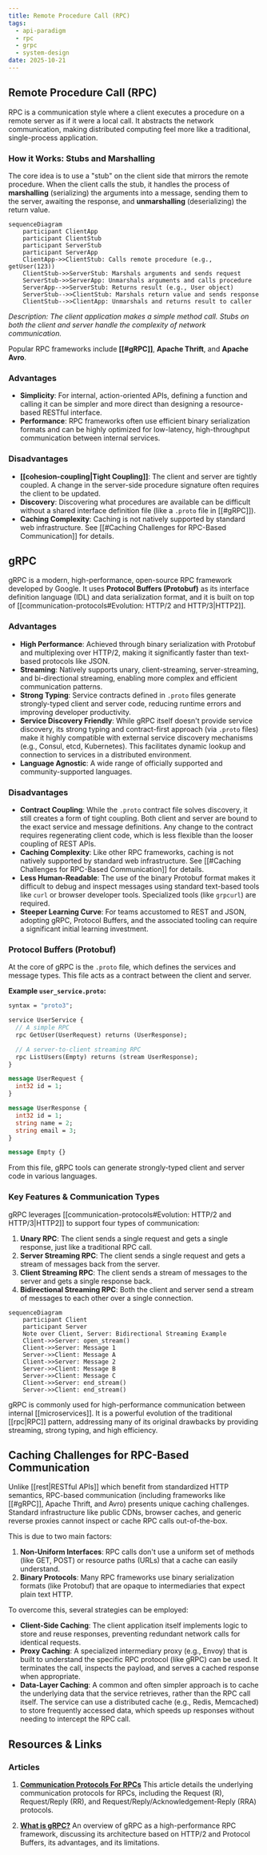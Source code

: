```yaml
---
title: Remote Procedure Call (RPC)
tags:
  - api-paradigm
  - rpc
  - grpc
  - system-design
date: 2025-10-21
---
```


## Remote Procedure Call (RPC)

RPC is a communication style where a client executes a procedure on a remote server as if it were a local call. It abstracts the network communication, making distributed computing feel more like a traditional, single-process application.

### How it Works: Stubs and Marshalling

The core idea is to use a "stub" on the client side that mirrors the remote procedure. When the client calls the stub, it handles the process of **marshalling** (serializing) the arguments into a message, sending them to the server, awaiting the response, and **unmarshalling** (deserializing) the return value.

```mermaid
sequenceDiagram
    participant ClientApp
    participant ClientStub
    participant ServerStub
    participant ServerApp
    ClientApp->>ClientStub: Calls remote procedure (e.g., getUser(123))
    ClientStub->>ServerStub: Marshals arguments and sends request
    ServerStub->>ServerApp: Unmarshals arguments and calls procedure
    ServerApp-->>ServerStub: Returns result (e.g., User object)
    ServerStub-->>ClientStub: Marshals return value and sends response
    ClientStub-->>ClientApp: Unmarshals and returns result to caller
```
*Description: The client application makes a simple method call. Stubs on both the client and server handle the complexity of network communication.*

Popular RPC frameworks include **[[#gRPC]]**, **Apache Thrift**, and **Apache Avro**.

### Advantages
- **Simplicity**: For internal, action-oriented APIs, defining a function and calling it can be simpler and more direct than designing a resource-based RESTful interface.
- **Performance**: RPC frameworks often use efficient binary serialization formats and can be highly optimized for low-latency, high-throughput communication between internal services.

### Disadvantages

- **[[cohesion-coupling|Tight Coupling]]**: The client and server are tightly coupled. A change in the server-side procedure signature often requires the client to be updated.
- **Discovery**: Discovering what procedures are available can be difficult without a shared interface definition file (like a `.proto` file in [[#gRPC]]).
- **Caching Complexity**: Caching is not natively supported by standard web infrastructure. See [[#Caching Challenges for RPC-Based Communication]] for details.

## gRPC

gRPC is a modern, high-performance, open-source RPC framework developed by Google. It uses **Protocol Buffers (Protobuf)** as its interface definition language (IDL) and data serialization format, and it is built on top of [[communication-protocols#Evolution: HTTP/2 and HTTP/3|HTTP2]].

### Advantages
- **High Performance**: Achieved through binary serialization with Protobuf and multiplexing over HTTP/2, making it significantly faster than text-based protocols like JSON.
- **Streaming**: Natively supports unary, client-streaming, server-streaming, and bi-directional streaming, enabling more complex and efficient communication patterns.
- **Strong Typing**: Service contracts defined in `.proto` files generate strongly-typed client and server code, reducing runtime errors and improving developer productivity.
- **Service Discovery Friendly**: While gRPC itself doesn't provide service discovery, its strong typing and contract-first approach (via `.proto` files) make it highly compatible with external service discovery mechanisms (e.g., Consul, etcd, Kubernetes). This facilitates dynamic lookup and connection to services in a distributed environment.
- **Language Agnostic**: A wide range of officially supported and community-supported languages.

### Disadvantages
- **Contract Coupling**: While the `.proto` contract file solves discovery, it still creates a form of tight coupling. Both client and server are bound to the exact service and message definitions. Any change to the contract requires regenerating client code, which is less flexible than the looser coupling of REST APIs.
- **Caching Complexity**: Like other RPC frameworks, caching is not natively supported by standard web infrastructure. See [[#Caching Challenges for RPC-Based Communication]] for details.
- **Less Human-Readable**: The use of the binary Protobuf format makes it difficult to debug and inspect messages using standard text-based tools like `curl` or browser developer tools. Specialized tools (like `grpcurl`) are required.
- **Steeper Learning Curve**: For teams accustomed to REST and JSON, adopting gRPC, Protocol Buffers, and the associated tooling can require a significant initial learning investment.

### Protocol Buffers (Protobuf)
At the core of gRPC is the `.proto` file, which defines the services and message types. This file acts as a contract between the client and server.

**Example `user_service.proto`:**
```protobuf
syntax = "proto3";

service UserService {
  // A simple RPC
  rpc GetUser(UserRequest) returns (UserResponse);

  // A server-to-client streaming RPC
  rpc ListUsers(Empty) returns (stream UserResponse);
}

message UserRequest {
  int32 id = 1;
}

message UserResponse {
  int32 id = 1;
  string name = 2;
  string email = 3;
}

message Empty {}
```
From this file, gRPC tools can generate strongly-typed client and server code in various languages.

### Key Features & Communication Types

gRPC leverages [[communication-protocols#Evolution: HTTP/2 and HTTP/3|HTTP2]] to support four types of communication:

1.  **Unary RPC**: The client sends a single request and gets a single response, just like a traditional RPC call.
2.  **Server Streaming RPC**: The client sends a single request and gets a stream of messages back from the server.
3.  **Client Streaming RPC**: The client sends a stream of messages to the server and gets a single response back.
4.  **Bidirectional Streaming RPC**: Both the client and server send a stream of messages to each other over a single connection.

```mermaid
sequenceDiagram
    participant Client
    participant Server
    Note over Client, Server: Bidirectional Streaming Example
    Client->>Server: open_stream()
    Client->>Server: Message 1
    Server->>Client: Message A
    Client->>Server: Message 2
    Server->>Client: Message B
    Server->>Client: Message C
    Client->>Server: end_stream()
    Server->>Client: end_stream()
```

gRPC is commonly used for high-performance communication between internal [[microservices]]. It is a powerful evolution of the traditional [[rpc|RPC]] pattern, addressing many of its original drawbacks by providing streaming, strong typing, and high efficiency.

## Caching Challenges for RPC-Based Communication

Unlike [[rest|RESTful APIs]] which benefit from standardized HTTP semantics, RPC-based communication (including frameworks like [[#gRPC]], Apache Thrift, and Avro) presents unique caching challenges. Standard infrastructure like public CDNs, browser caches, and generic reverse proxies cannot inspect or cache RPC calls out-of-the-box.

This is due to two main factors:
1.  **Non-Uniform Interfaces**: RPC calls don't use a uniform set of methods (like GET, POST) or resource paths (URLs) that a cache can easily understand.
2.  **Binary Protocols**: Many RPC frameworks use binary serialization formats (like Protobuf) that are opaque to intermediaries that expect plain text HTTP.

To overcome this, several strategies can be employed:
- **Client-Side Caching**: The client application itself implements logic to store and reuse responses, preventing redundant network calls for identical requests.
- **Proxy Caching**: A specialized intermediary proxy (e.g., Envoy) that is built to understand the specific RPC protocol (like gRPC) can be used. It terminates the call, inspects the payload, and serves a cached response when appropriate.
- **Data-Layer Caching**: A common and often simpler approach is to cache the underlying data that the service retrieves, rather than the RPC call itself. The service can use a distributed cache (e.g., Redis, Memcached) to store frequently accessed data, which speeds up responses without needing to intercept the RPC call.

## Resources & Links

### Articles

1.  **[Communication Protocols For RPCs](https://www.geeksforgeeks.org/computer-networks/communication-protocols-for-rpcs/)**
    This article details the underlying communication protocols for RPCs, including the Request (R), Request/Reply (RR), and Request/Reply/Acknowledgement-Reply (RRA) protocols.

2.  **[What is gRPC?](https://www.wallarm.com/what/the-concept-of-grpc)**
    An overview of gRPC as a high-performance RPC framework, discussing its architecture based on HTTP/2 and Protocol Buffers, its advantages, and its limitations.
